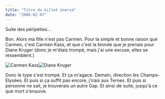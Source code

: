 ```yaml
---
title: "Titre du billet énervé"
date: "2006-02-07"
---
```


Suite des péripéties...

Bon. Alors ma fille n'est pas Carmen. Pour la simple et bonne raison que Carmen, c'est Carmen Kass, et que c'est la blonde que je prenais pour Diane Kruger (donc je m'étais trompé, mais j'ai une excuse, elles se ressemblent.)

![Carmen Kass](images/carmenkassblog.jpg)![Diane Kruger](images/diane_kruger.jpg)

Donc le type s'est trompé. Et ça m'agace. Demain, direction les Champs-Elysées. Et puis si ça suffit pas encore, j'irais aux Ternes. Et puis si personne ne sait, je trouverais un autre Gap. Et ainsi de suite, jusqu'à ce que mort s'ensuive.
